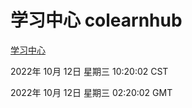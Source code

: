 # 学习中心 colearnhub
[学习中心](http://27.19.33.125:56308/colearnhub/)

2022年 10月 12日 星期三 10:20:02 CST

2022年 10月 12日 星期三 02:20:02 GMT
